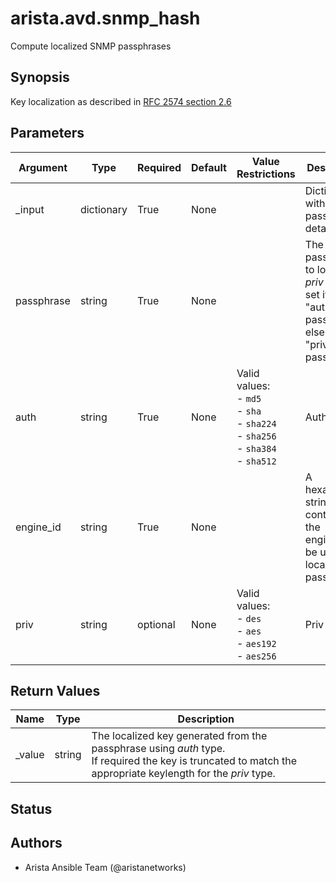 # arista.avd.snmp_hash

Compute localized SNMP passphrases

## Synopsis

Key localization as described in [RFC 2574 section 2\.6](https://www.rfc-editor.org/rfc/rfc2574.html#section-2.6)

## Parameters

| Argument | Type | Required | Default | Value Restrictions | Description |
| -------- | ---- | -------- | ------- | ------------------ | ----------- |
| _input | dictionary | True | None |  | Dictionary with snmp passphrase details\. |
|   passphrase | string | True | None |  | The passphrase to localize\, if <em>priv</em> is not set it is the \"auth\" passphrase else it is the \"priv\" passphrase\. |
|   auth | string | True | None | Valid values:<br>- <code>md5</code><br>- <code>sha</code><br>- <code>sha224</code><br>- <code>sha256</code><br>- <code>sha384</code><br>- <code>sha512</code> | Auth type |
|   engine_id | string | True | None |  | A hexadecimal string containing the engine\_id to be used to localize the passphrase |
|   priv | string | optional | None | Valid values:<br>- <code>des</code><br>- <code>aes</code><br>- <code>aes192</code><br>- <code>aes256</code> | Priv type |

## Return Values

| Name | Type | Description |
| ---- | ---- | ----------- |
| _value | string | The localized key generated from the passphrase using <em>auth</em> type\.<br>If required the key is truncated to match the appropriate keylength for the <em>priv</em> type\. |

## Status

## Authors

- Arista Ansible Team (@aristanetworks)

